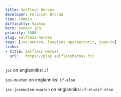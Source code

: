 ```yaml
---
title: Selfless Heroes
developer: Félicien Brochu
time: +60min
difficulty: Vaikea
hero: banner.jpg
priority: 1600
slug: selfless-heroes
tags: [jos-muuten, loogiset operaattorit, jump-to]
links:
- title: Selfless Heroes
  url:   https://play.selflessheroes.fr/
---
```


`jos` on englanniksi `if`

`jos-muuten` on englanniksi `if-else`

`jos-josmuuten-muuten` on englanniksi `if-elseif-else`
